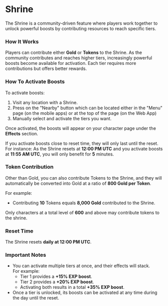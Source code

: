 # Shrine

The Shrine is a community-driven feature where players work together to unlock powerful boosts by contributing resources to reach specific tiers.

### How It Works

Players can contribute either **Gold** or **Tokens** to the Shrine. As the community contributes and reaches higher tiers, increasingly powerful boosts become available for activation. Each tier requires more contributions but offers better rewards.

### How To Activate Boosts

To activate boosts:
1. Visit any location with a Shrine.
2. Press on the "Nearby" button which can be located either in the "Menu" page (on the mobile apps) or at the top of the page (on the Web App)
2. Manually select and activate the tiers you want.

Once activated, the boosts will appear on your character page under the **Effects** section.

 If you activate boosts close to reset time, they will only last until the reset. For instance: As the Shrine resets at **12:00 PM UTC** and you activate boosts at **11:55 AM UTC**, you will only benefit for __5__ minutes.


### Token Contribution

Other than Gold, you can also contribute Tokens to the Shrine, and they will automatically be converted into Gold at a ratio of **800 Gold per Token**.  

For example:
- Contributing **10** Tokens equals **8,000 Gold** contributed to the Shrine.

Only characters at a total level of **600** and above may contribute tokens to the shrine.

### Reset Time

The Shrine resets **daily at 12:00 PM UTC**.

### Important Notes
- You can activate multiple tiers at once, and their effects will stack.  
  For example:
  - Tier 1 provides a **+15% EXP boost**.
  - Tier 2 provides a **+20% EXP boost**.
  - Activating both results in a total **+35% EXP boost**.
- Once a tier is unlocked, its boosts can be activated at any time during the day until the reset.
